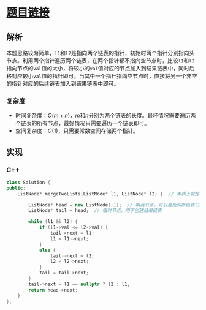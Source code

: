 # [题目链接]([link](https://leetcode-cn.com/problems/merge-two-sorted-lists/))

## 解析

本题思路较为简单，`l1`和`l2`是指向两个链表的指针，初始时两个指针分别指向头节点。利用两个指针遍历两个链表，在两个指针都不指向空节点时，比较`l1`和`l2`指向节点的`val`值的大小，将较小的`val`值对应的节点加入到结果链表中，同时后移对应较小`val`值的指针即可。当其中一个指针指向空节点时，直接将另一个非空的指针对应的后续链表加入到结果链表中即可。

### 复杂度

* 时间复杂度：$O(m+n)$，$m$和$n$分别为两个链表的长度。最坏情况需要遍历两个链表的所有节点，最好情况只需要遍历一个链表即可。
* 空间复杂度：$O(1)$，只需要常数空间存储两个指针。

## 实现

### C++

```C++
class Solution {
public:
    ListNode* mergeTwoLists(ListNode* l1, ListNode* l2) {  // 本质上就是调整节点之间的连接方式

        ListNode* head = new ListNode(-1);  // 哨兵节点，可以避免判断链表l1/l2非空
        ListNode* tail = head;  // 临时节点，用于创建结果链表

        while (l1 && l2) {
            if (l1->val <= l2->val) {
                tail->next = l1;
                l1 = l1->next;
            }
            else {
                tail->next = l2;            
                l2 = l2->next;
            }
            tail = tail->next;
        }
        tail->next = l1 == nullptr ? l2 : l1;
        return head->next;
    }
};
```